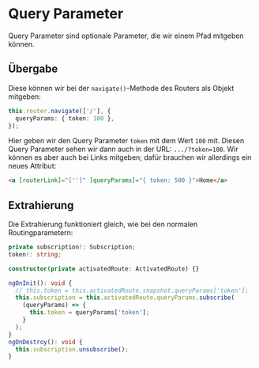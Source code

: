 # Query Parameter

Query Parameter sind optionale Parameter, die wir einem Pfad mitgeben können. 

## Übergabe

Diese können wir bei der `navigate()`-Methode des Routers als Objekt mitgeben:

````Typescript
this.router.navigate(['/'], { 
  queryParams: { token: 100 },
});
````

Hier geben wir den Query Parameter `token` mit dem Wert `100` mit. Diesen Query Parameter sehen wir dann auch in der URL: `.../?token=100`. Wir können es aber auch bei Links mitgeben; dafür brauchen wir allerdings ein neues Attribut:

````HTML
<a [routerLink]="['']" [queryParams]="{ token: 500 }">Home</a>
````

## Extrahierung

Die Extrahierung funktioniert gleich, wie bei den normalen Routingparametern:

````Typescript
private subscription!: Subscription;
token!: string;

constructor(private activatedRoute: ActivatedRoute) {}

ngOnInit(): void {
  // this.token = this.activatedRoute.snapshot.queryParams['token'];
  this.subscription = this.activatedRoute.queryParams.subscribe(
    (queryParams) => {
      this.token = queryParams['token'];
    }
  );
}
ngOnDestroy(): void {
  this.subscription.unsubscribe();
}
````